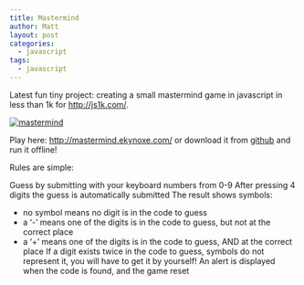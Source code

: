 ```yaml
---
title: Mastermind
author: Matt
layout: post
categories:
  - javascript
tags:
  - javascript
---
```

Latest fun tiny project: creating a small mastermind game in javascript in less than 1k for <http://js1k.com/>.

<p class="attachement"><a href="http://mastermind.ekynoxe.com" title="play mastermind"><img src="{{ "mastermind.jpg" | image_path | cdn }}" alt="mastermind" /></a></p>

Play here: <http://mastermind.ekynoxe.com/> or download it from [github][1] and run it offline!

Rules are simple:

Guess by submitting with your keyboard numbers from 0-9
After pressing 4 digits the guess is automatically submitted
The result shows symbols:
* no symbol means no digit is in the code to guess
* a &#8216;-&#8217; means one of the digits is in the code to guess, but not at the correct place
* a &#8216;+&#8217; means one of the digits is in the code to guess, AND at the correct place
If a digit exists twice in the code to guess, symbols do not represent it, you will have
to get it by yourself!
An alert is displayed when the code is found, and the game reset

 [1]: http://github.com/ekynoxe/Mastermind